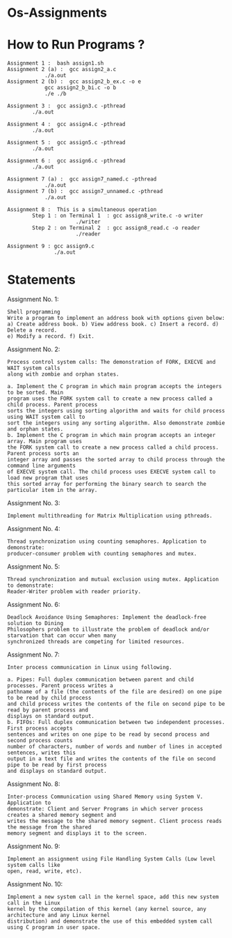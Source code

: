 # Os-Assignments

# How to Run Programs ? 
	Assignment 1 :  bash assign1.sh
	Assignment 2 (a) :  gcc assign2_a.c 
			    ./a.out
	Assignment 2 (b) :  gcc assign2_b_ex.c -o e
			    gcc assign2_b_bi.c -o b
			    ./e ./b
			    
	Assignment 3 :  gcc assign3.c -pthread
			./a.out
			
	Assignment 4 :  gcc assign4.c -pthread
			./a.out
			
	Assignment 5 :  gcc assign5.c -pthread
			./a.out
			
	Assignment 6 :  gcc assign6.c -pthread
			./a.out	
			
	Assignment 7 (a) :  gcc assign7_named.c -pthread
			    ./a.out
 	Assignment 7 (b) :  gcc assign7_unnamed.c -pthread
			    ./a.out
			    
 	Assignment 8 :  This is a simultaneous operation 
			Step 1 : on Terminal 1  : gcc assign8_write.c -o writer
						  ./writer
			Step 2 : on Terminal 2  : gcc assign8_read.c -o reader
						  ./reader
						  
	Assignment 9 : gcc assign9.c
	     	       ./a.out

 
# Statements
Assignment No. 1: 

	Shell programming
	Write a program to implement an address book with options given below:
	a) Create address book. b) View address book. c) Insert a record. d) Delete a record.
	e) Modify a record. f) Exit.

Assignment No. 2: 

	Process control system calls: The demonstration of FORK, EXECVE and WAIT system calls
	along with zombie and orphan states.

	a. Implement the C program in which main program accepts the integers to be sorted. Main
	program uses the FORK system call to create a new process called a child process. Parent process
	sorts the integers using sorting algorithm and waits for child process using WAIT system call to
	sort the integers using any sorting algorithm. Also demonstrate zombie and orphan states.
	b. Implement the C program in which main program accepts an integer array. Main program uses
	the FORK system call to create a new process called a child process. Parent process sorts an
	integer array and passes the sorted array to child process through the command line arguments
	of EXECVE system call. The child process uses EXECVE system call to load new program that uses
	this sorted array for performing the binary search to search the particular item in the array.

Assignment No. 3: 

	Implement multithreading for Matrix Multiplication using pthreads.

Assignment No. 4: 

	Thread synchronization using counting semaphores. Application to demonstrate:
	producer-consumer problem with counting semaphores and mutex.

Assignment No. 5: 

	Thread synchronization and mutual exclusion using mutex. Application to demonstrate:
	Reader-Writer problem with reader priority.

Assignment No. 6: 

	Deadlock Avoidance Using Semaphores: Implement the deadlock-free solution to Dining
	Philosophers problem to illustrate the problem of deadlock and/or starvation that can occur when many
	synchronized threads are competing for limited resources.

Assignment No. 7: 

	Inter process communication in Linux using following.

	a. Pipes: Full duplex communication between parent and child processes. Parent process writes a
	pathname of a file (the contents of the file are desired) on one pipe to be read by child process
	and child process writes the contents of the file on second pipe to be read by parent process and
	displays on standard output.
	b. FIFOs: Full duplex communication between two independent processes. First process accepts
	sentences and writes on one pipe to be read by second process and second process counts
	number of characters, number of words and number of lines in accepted sentences, writes this
	output in a text file and writes the contents of the file on second pipe to be read by first process 
	and displays on standard output.

Assignment No. 8: 

	Inter-process Communication using Shared Memory using System V. Application to
	demonstrate: Client and Server Programs in which server process creates a shared memory segment and
	writes the message to the shared memory segment. Client process reads the message from the shared
	memory segment and displays it to the screen.

Assignment No. 9: 

	Implement an assignment using File Handling System Calls (Low level system calls like
	open, read, write, etc).

Assignment No. 10: 

	Implement a new system call in the kernel space, add this new system call in the Linux
	kernel by the compilation of this kernel (any kernel source, any architecture and any Linux kernel
	distribution) and demonstrate the use of this embedded system call using C program in user space. 
